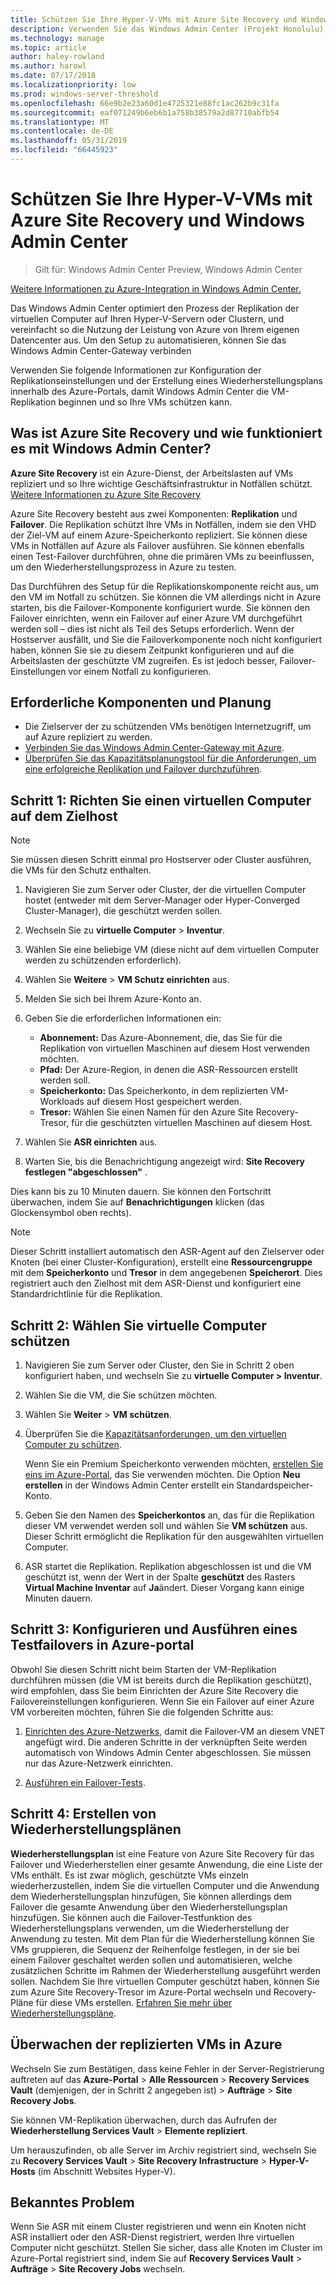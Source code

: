 ```yaml
---
title: Schützen Sie Ihre Hyper-V-VMs mit Azure Site Recovery und Windows Admin Center
description: Verwenden Sie das Windows Admin Center (Projekt Honolulu), um Ihre virtuellen Hyper-V-Computer mit Azure Site Recovery schützen.
ms.technology: manage
ms.topic: article
author: haley-rowland
ms.author: harowl
ms.date: 07/17/2018
ms.localizationpriority: low
ms.prod: windows-server-threshold
ms.openlocfilehash: 66e9b2e23a60d1e4725321e88fc1ac262b9c31fa
ms.sourcegitcommit: eaf071249b6eb6b1a758b38579a2d87710abfb54
ms.translationtype: MT
ms.contentlocale: de-DE
ms.lasthandoff: 05/31/2019
ms.locfileid: "66445923"
---
```

# <a name="protect-your-hyper-v-virtual-machines-with-azure-site-recovery-and-windows-admin-center"></a>Schützen Sie Ihre Hyper-V-VMs mit Azure Site Recovery und Windows Admin Center

>Gilt für: Windows Admin Center Preview, Windows Admin Center

[Weitere Informationen zu Azure-Integration in Windows Admin Center.](../plan/azure-integration-options.md)

Das Windows Admin Center optimiert den Prozess der Replikation der virtuellen Computer auf Ihren Hyper-V-Servern oder Clustern, und vereinfacht so die Nutzung der Leistung von Azure von Ihrem eigenen Datencenter aus. Um den Setup zu automatisieren, können Sie das Windows Admin Center-Gateway verbinden

Verwenden Sie folgende Informationen zur Konfiguration der Replikationseinstellungen und der Erstellung eines Wiederherstellungsplans innerhalb des Azure-Portals, damit Windows Admin Center die VM-Replikation beginnen und so Ihre VMs schützen kann.

## <a name="what-is-azure-site-recovery-and-how-does-it-work-with-windows-admin-center"></a>Was ist Azure Site Recovery und wie funktioniert es mit Windows Admin Center? 

**Azure Site Recovery** ist ein Azure-Dienst, der Arbeitslasten auf VMs repliziert und so Ihre wichtige Geschäftsinfrastruktur in Notfällen schützt.  [Weitere Informationen zu Azure Site Recovery](https://docs.microsoft.com/azure/site-recovery/site-recovery-overview)

Azure Site Recovery besteht aus zwei Komponenten: **Replikation** und **Failover**. Die Replikation schützt Ihre VMs in Notfällen, indem sie den VHD der Ziel-VM auf einem Azure-Speicherkonto repliziert. Sie können diese VMs in Notfällen auf Azure als Failover ausführen. Sie können ebenfalls einen Test-Failover durchführen, ohne die primären VMs zu beeinflussen, um den Wiederherstellungsprozess in Azure zu testen.

Das Durchführen des Setup für die Replikationskomponente reicht aus, um den VM im Notfall zu schützen. Sie können die VM allerdings nicht in Azure starten, bis die Failover-Komponente konfiguriert wurde. Sie können den Failover einrichten, wenn ein Failover auf einer Azure VM durchgeführt werden soll – dies ist nicht als Teil des Setups erforderlich. Wenn der Hostserver ausfällt, und Sie die Failoverkomponente noch nicht konfiguriert haben, können Sie sie zu diesem Zeitpunkt konfigurieren und auf die Arbeitslasten der geschützte VM zugreifen. Es ist jedoch besser, Failover-Einstellungen vor einem Notfall zu konfigurieren.
 

## <a name="prerequisites-and-planning"></a>Erforderliche Komponenten und Planung

- Die Zielserver der zu schützenden VMs benötigen Internetzugriff, um auf Azure repliziert zu werden.
- [Verbinden Sie das Windows Admin Center-Gateway mit Azure](azure-integration.md).
- [Überprüfen Sie das Kapazitätsplanungstool für die Anforderungen, um eine erfolgreiche Replikation und Failover durchzuführen](https://docs.microsoft.com/azure/site-recovery/hyper-v-site-walkthrough-capacity).

## <a name="step-1-set-up-vm-protection-on-your-target-host"></a>Schritt 1: Richten Sie einen virtuellen Computer auf dem Zielhost

> [!NOTE] 
> Sie müssen diesen Schritt einmal pro Hostserver oder Cluster ausführen, die VMs für den Schutz enthalten.

1. Navigieren Sie zum Server oder Cluster, der die virtuellen Computer hostet (entweder mit dem Server-Manager oder Hyper-Converged Cluster-Manager), die geschützt werden sollen.
2. Wechseln Sie zu **virtuelle Computer** > **Inventur**.
3. Wählen Sie eine beliebige VM (diese nicht auf dem virtuellen Computer werden zu schützenden erforderlich).
4. Wählen Sie **Weitere** > **VM Schutz einrichten** aus.
5. Melden Sie sich bei Ihrem Azure-Konto an.
6. Geben Sie die erforderlichen Informationen ein:

   - **Abonnement:** Das Azure-Abonnement, die, das Sie für die Replikation von virtuellen Maschinen auf diesem Host verwenden möchten.
   - **Pfad:** Der Azure-Region, in denen die ASR-Ressourcen erstellt werden soll.
   - **Speicherkonto:** Das Speicherkonto, in dem replizierten VM-Workloads auf diesem Host gespeichert werden.
   - **Tresor:** Wählen Sie einen Namen für den Azure Site Recovery-Tresor, für die geschützten virtuellen Maschinen auf diesem Host.

7. Wählen Sie **ASR einrichten** aus.
8. Warten Sie, bis die Benachrichtigung angezeigt wird: **Site Recovery festlegen "abgeschlossen"** .
 
Dies kann bis zu 10 Minuten dauern. Sie können den Fortschritt überwachen, indem Sie auf **Benachrichtigungen** klicken (das Glockensymbol oben rechts).

>[!NOTE]
> Dieser Schritt installiert automatisch den ASR-Agent auf den Zielserver oder Knoten (bei einer Cluster-Konfiguration), erstellt eine **Ressourcengruppe** mit dem **Speicherkonto** und **Tresor** in dem angegebenen **Speicherort**. Dies registriert auch den Zielhost mit dem ASR-Dienst und konfiguriert eine Standardrichtlinie für die Replikation.

## <a name="step-2-select-virtual-machines-to-protect"></a>Schritt 2: Wählen Sie virtuelle Computer schützen

1. Navigieren Sie zum Server oder Cluster, den Sie in Schritt 2 oben konfiguriert haben, und wechseln Sie zu **virtuelle Computer > Inventur**.
2. Wählen Sie die VM, die Sie schützen möchten.
3. Wählen Sie **Weiter** > **VM schützen**.
4. Überprüfen Sie die [Kapazitätsanforderungen, um den virtuellen Computer zu schützen](https://docs.microsoft.com/azure/site-recovery/site-recovery-capacity-planner).

    Wenn Sie ein Premium Speicherkonto verwenden möchten, [erstellen Sie eins im Azure-Portal](https://docs.microsoft.com/azure/storage/common/storage-premium-storage), das Sie verwenden möchten. Die Option **Neu erstellen** in der Windows Admin Center erstellt ein Standardspeicher-Konto.

5. Geben Sie den Namen des **Speicherkontos** an, das für die Replikation dieser VM verwendet werden soll und wählen Sie **VM schützen** aus. Dieser Schritt ermöglicht die Replikation für den ausgewählten virtuellen Computer. 

6. ASR startet die Replikation. Replikation abgeschlossen ist und die VM geschützt ist, wenn der Wert in der Spalte **geschützt** des Rasters **Virtual Machine Inventar** auf **Ja**ändert. Dieser Vorgang kann einige Minuten dauern.  

## <a name="step-3-configure-and-run-a-test-failover-in-the-azure-portal"></a>Schritt 3: Konfigurieren und Ausführen eines Testfailovers in Azure-portal

 Obwohl Sie diesen Schritt nicht beim Starten der VM-Replikation durchführen müssen (die VM ist bereits durch die Replikation geschützt), wird empfohlen, dass Sie beim Einrichten der Azure Site Recovery die Failovereinstellungen konfigurieren. Wenn Sie ein Failover auf einer Azure VM vorbereiten möchten, führen Sie die folgenden Schritte aus:

1. [Einrichten des Azure-Netzwerks](https://docs.microsoft.com/azure/site-recovery/hyper-v-site-walkthrough-prepare-azure), damit die Failover-VM an diesem VNET angefügt wird. Die anderen Schritte in der verknüpften Seite werden automatisch von Windows Admin Center abgeschlossen. Sie müssen nur das Azure-Netzwerk einrichten.

2. [Ausführen ein Failover-Tests](https://docs.microsoft.com/azure/site-recovery/hyper-v-site-walkthrough-test-failover).

## <a name="step-4-create-recovery-plans"></a>Schritt 4: Erstellen von Wiederherstellungsplänen

**Wiederherstellungsplan** ist eine Feature von Azure Site Recovery für das Failover und Wiederherstellen einer gesamte Anwendung, die eine Liste der VMs enthält. Es ist zwar möglich, geschützte VMs einzeln wiederherzustellen, indem Sie die virtuellen Computer und die Anwendung dem Wiederherstellungsplan hinzufügen, Sie können allerdings dem Failover die gesamte Anwendung über den Wiederherstellungsplan hinzufügen. Sie können auch die Failover-Testfunktion des Wiederherstellungsplans verwenden, um die Wiederherstellung der Anwendung zu testen. Mit dem Plan für die Wiederherstellung können Sie VMs gruppieren, die Sequenz der Reihenfolge festlegen, in der sie bei einem Failover geschaltet werden sollen und automatisieren, welche zusätzlichen Schritte im Rahmen der Wiederherstellung ausgeführt werden sollen. Nachdem Sie Ihre virtuellen Computer geschützt haben, können Sie zum Azure Site Recovery-Tresor im Azure-Portal wechseln und Recovery-Pläne für diese VMs erstellen. [Erfahren Sie mehr über Wiederherstellungspläne](https://docs.microsoft.com/azure/site-recovery/site-recovery-create-recovery-plans).

## <a name="monitoring-replicated-vms-in-azure"></a>Überwachen der replizierten VMs in Azure ##

Wechseln Sie zum Bestätigen, dass keine Fehler in der Server-Registrierung auftreten auf das **Azure-Portal** > **Alle Ressourcen** > **Recovery Services Vault** (demjenigen, der in Schritt 2 angegeben ist) > **Aufträge** > **Site Recovery Jobs**.

Sie können VM-Replikation überwachen, durch das Aufrufen der **Wiederherstellung Services Vault** > **Elemente repliziert**.

Um herauszufinden, ob alle Server im Archiv registriert sind, wechseln Sie zu **Recovery Services Vault** > **Site Recovery Infrastructure** > **Hyper-V-Hosts** (im Abschnitt Websites Hyper-V).

## <a name="known-issue"></a>Bekanntes Problem ##

Wenn Sie ASR mit einem Cluster registrieren und wenn ein Knoten nicht ASR installiert oder den ASR-Dienst registriert, werden Ihre virtuellen Computer nicht geschützt. Stellen Sie sicher, dass alle Knoten im Cluster im Azure-Portal registriert sind, indem Sie auf **Recovery Services Vault** > **Aufträge** > **Site Recovery Jobs** wechseln.